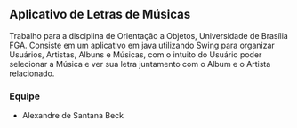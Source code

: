 ## Aplicativo de Letras de Músicas

Trabalho para a disciplina de Orientação a Objetos, Universidade de Brasília FGA.
Consiste em um aplicativo em java utilizando Swing para organizar Usuários, Artistas, Albuns e Músicas, com o intuito do Usuário poder selecionar a Música e ver sua letra juntamento com o Album e o Artista relacionado.

### Equipe

- Alexandre de Santana Beck
